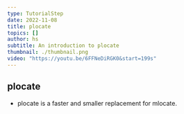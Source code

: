 ```yaml
---
type: TutorialStep
date: 2022-11-08
title: plocate
topics: []
author: hs
subtitle: An introduction to plocate
thumbnail: ./thumbnail.png
video: "https://youtu.be/6FFNeDiRGK0&start=199s"
---
```


## plocate

- plocate is a faster and smaller replacement for mlocate.
